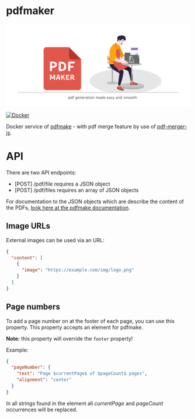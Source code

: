# pdfmaker

![logo](./assets/pdf-maker.svg)

[![Docker](https://badgen.net/badge/icon/docker?icon=docker&label)](https://hub.docker.com/repository/docker/rocketbaseio/pdfmaker)

Docker service of [pdfmake](http://pdfmake.org/) - with pdf merge feature by use of [pdf-merger-js](https://www.npmjs.com/package/pdf-merger-js).

# API
There are two API endpoints:
- [POST] /pdf/file requires a JSON object
- [POST] /pdf/files requires an array of JSON objects


For documentation to the JSON objects which are describe the content of the PDFs, [look here at the pdfmake documentation](https://pdfmake.github.io/docs/).

## Image URLs
External images can be used via an URL:

```json
{
  "content": [
    {
      "image": "https://example.com/img/logo.png"
    }
  ]
}
```
## Page numbers
To add a page number on at the footer of each page, you can use this property. This property accepts an element for pdfmake.

**Note:** this property will override the `footer` property!

Example:
```json
{
  "pageNumber": {
    "text": "Page $currentPage$ of $pageCount$ pages",
    "alignment": "center"
  }
}
```

In all strings found in the element all $currentPage$ and $pageCount$ occurrences will be replaced.
